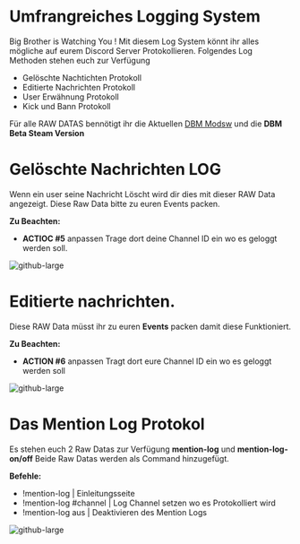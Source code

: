 # Umfrangreiches Logging System

Big Brother is Watching You ! Mit diesem Log System könnt ihr alles mögliche auf eurem Discord Server Protokollieren.
Folgendes Log Methoden stehen euch zur Verfügung

- Gelöschte Nachtichten Protokoll
- Editierte Nachrichten Protokoll
- User Erwähnung Protokoll
- Kick und Bann Protokoll

Für alle RAW DATAS bennötigt ihr die Aktuellen [DBM Modsw](https://github.com/Discord-Bot-Maker-Mods/DBM-Mods) und die **DBM Beta Steam Version**

# Gelöschte Nachrichten LOG
Wenn ein user seine Nachricht Löscht wird dir dies mit dieser RAW Data angezeigt. Diese Raw Data bitte zu euren Events packen.

**Zu Beachten:**
- __ACTIOC #5__ anpassen Trage dort deine Channel ID ein wo es geloggt werden soll.

![github-large](https://i.imgur.com/WaJO6cY.gif)

# Editierte nachrichten.
Diese RAW Data müsst ihr zu euren **Events** packen damit diese Funktioniert.

**Zu Beachten:**
- __ACTION #6__ anpassen Tragt dort eure Channel ID ein wo es geloggt werden soll

![github-large](https://i.imgur.com/k69F7ac.gif)

# Das Mention Log Protokol
Es stehen euch 2 Raw Datas zur Verfügung **mention-log** und **mention-log-on/off**
Beide Raw Datas werden als Command hinzugefügt.

**Befehle:**
- !mention-log | Einleitungsseite
- !mention-log #channel | Log Channel setzen wo es Protokolliert wird 
- !mention-log aus | Deaktivieren des Mention Logs

![github-large](https://i.imgur.com/MJL9En1.gif)
